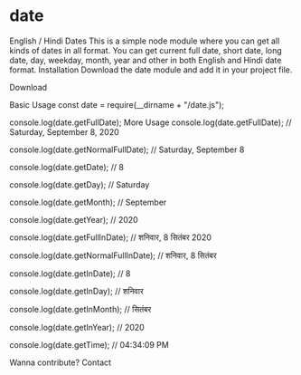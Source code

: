 # date

English / Hindi Dates
This is a simple node module where you can get all kinds of dates in all format. You can get current full date, short date, long date, day, weekday, month, year and other in both English and Hindi date format.
Installation
Download the date module and add it in your project file.

Download

Basic Usage
const date = require(__dirname + "/date.js");

console.log(date.getFullDate);
More Usage
console.log(date.getFullDate); // Saturday, September 8, 2020

console.log(date.getNormalFullDate); // Saturday, September 8

console.log(date.getDate); // 8

console.log(date.getDay); // Saturday

console.log(date.getMonth); // September

console.log(date.getYear); // 2020

console.log(date.getFullInDate); // शनिवार, 8 सितंबर 2020

console.log(date.getNormalFullInDate); // शनिवार, 8 सितंबर

console.log(date.getInDate); // 8

console.log(date.getInDay); // शनिवार

console.log(date.getInMonth); // सितंबर

console.log(date.getInYear); // 2020

console.log(date.getTime); // 04:34:09 PM



Wanna contribute? Contact
